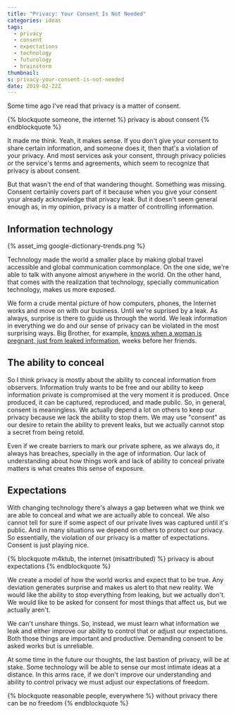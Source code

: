 ```yaml
---
title: "Privacy: Your Consent Is Not Needed"
categories: ideas
tags:
  - privacy
  - consent
  - expectations
  - technology
  - futurology
  - brainstorm
thumbnail:
s: privacy-your-consent-is-not-needed
date: 2019-02-22Z
---
```


Some time ago I've read that privacy is a matter of consent.

{% blockquote someone, the internet %}
privacy is about consent
{% endblockquote %}

It made me think. Yeah, it makes sense. If you don't give your consent to share certain information, and someone does it, then that's a violation of your privacy. And most services ask your consent, through privacy policies or the service's terms and agreements, which seem to recognize that privacy is about consent.

But that wasn't the end of that wandering thought. Something was missing. Consent certainly covers part of it because when you give your consent your already acknowledge that privacy leak. But it doesn't seem general enough as, in my opinion, privacy is a matter of controlling information.

Information technology
----------------------

{% asset_img google-dictionary-trends.png %}

Technology made the world a smaller place by making global travel accessible and global communication commonplace. On the one side, we're able to talk with anyone almost anywhere in the world. On the other hand, that comes with the realization that technology, specially communication technology, makes us more exposed.

We form a crude mental picture of how computers, phones, the Internet works and move on with our business. Until we're suprised by a leak. As always, surprise is there to guide us through the world. We leak information in everything we do and our sense of privacy can be violated in the most surprising ways. Big Brother, for example, [knows when a woman is pregnant, just from leaked information][1], weeks before her friends.

The ability to conceal
----------------------

So I think privacy is mostly about the ability to conceal information from observers. Information truly wants to be free and our ability to keep information private is compromised at the very moment it is produced. Once produced, it can be captured, reproduced, and made public. So, in general, consent is meaningless. We actually depend a lot on others to keep our privacy because we lack the ability to stop them. We may use "consent" as our desire to retain the ability to prevent leaks, but we actually cannot stop a secret from being retold.

Even if we create barriers to mark our private sphere, as we always do, it always has breaches, specially in the age of information. Our lack of understanding about how things work and lack of ability to conceal private matters is what creates this sense of exposure.

Expectations
------------

With changing technology there's always a gap between what we think we are able to conceal and what we are actually able to conceal. We also cannot tell for sure if some aspect of our private lives was captured until it's public. And in many situations we depend on others to protect our privacy. So essentially, the violation of our privacy is a matter of expectations. Consent is just playing nice.

{% blockquote m4ktub, the internet (misattributed) %}
privacy is about expectations
{% endblockquote %}

We create a model of how the world works and expect that to be true. Any deviation generates surprise and makes us alert to that new reality. We would like the ability to stop everything from leaking, but we actually don't. We would like to be asked for consent for most things that affect us, but we actually aren't.

We can't unshare things. So, instead, we must learn what information we leak and either improve our ability to control that or adjust our expectations. Both those things are important and productive. Demanding consent to be asked works but is unreliable.

At some time in the future our thoughts, the last bastion of privacy, will be at stake. Some technology will be able to sense our most intimate ideas at a distance. In this arms race, if we don't improve our understanding and ability to control privacy we must adjust our expectations of freedom.

{% blockquote reasonable people, everywhere %}
without privacy there can be no freedom
{% endblockquote %}

[1]: https://www.forbes.com/sites/kashmirhill/2012/02/16/how-target-figured-out-a-teen-girl-was-pregnant-before-her-father-did/#8d940c266686
